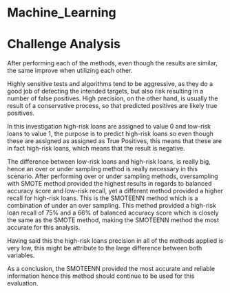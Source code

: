 # Machine_Learning

# Challenge Analysis

After performing each of the methods, even though the results are similar, the same improve when utilizing each other. 

Highly sensitive tests and algorithms tend to be aggressive, as they do a good job of detecting the intended targets, but also risk resulting in a number of false positives. High precision, on the other hand, is usually the result of a conservative process, so that predicted positives are likely true positives.

In this investigation high-risk loans are assigned to value 0 and low-risk loans to value 1, the purpose is to predict high-risk loans so even though these are assigned as assigned as True Positives, this means that these are in fact high-risk loans, which means that the result is negative.  

The difference between low-risk loans and high-risk loans, is really big, hence an over or under sampling method is really necessary in this scenario. After performing over or under sampling methods, oversampling with SMOTE method provided the highest results in regards to balanced accuracy score and low-risk recall, yet a different method provided a higher recall for high-risk loans. This is the SMOTEENN method which is a combination of under an over sampling. This method provided a high-risk loan recall of 75% and a 66% of balanced accuracy score which is closely the same as the SMOTE method, making the SMOTEENN method the most accurate for this analysis.

Having said this the high-risk loans precision in all of the methods applied is very low, this might be attribute to the large difference between both variables. 

As a conclusion, the SMOTEENN provided the most accurate and reliable information hence this method should continue to be used for this evaluation.
